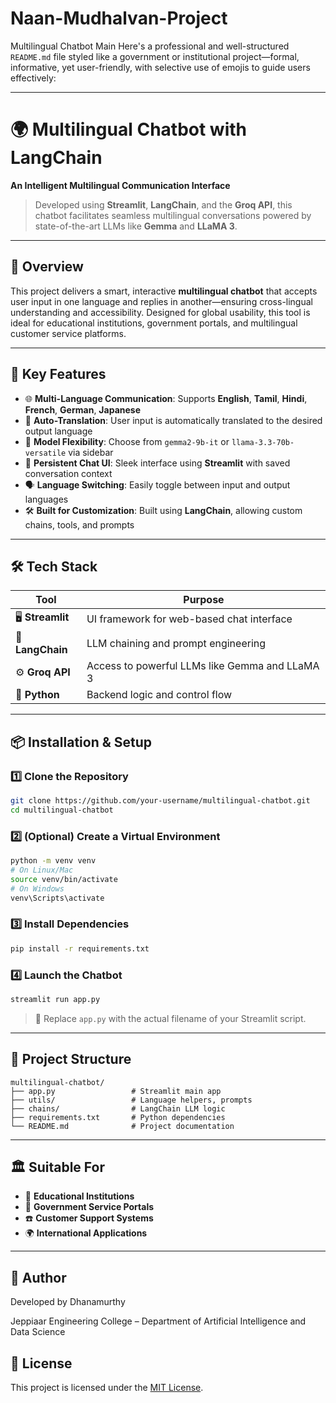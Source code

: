 # Naan-Mudhalvan-Project
Multilingual Chatbot Main
Here's a professional and well-structured `README.md` file styled like a government or institutional project—formal, informative, yet user-friendly, with selective use of emojis to guide users effectively:

---

# 🌍 Multilingual Chatbot with LangChain

**An Intelligent Multilingual Communication Interface**

> Developed using **Streamlit**, **LangChain**, and the **Groq API**, this chatbot facilitates seamless multilingual conversations powered by state-of-the-art LLMs like **Gemma** and **LLaMA 3**.

---

## 🧠 Overview

This project delivers a smart, interactive **multilingual chatbot** that accepts user input in one language and replies in another—ensuring cross-lingual understanding and accessibility. Designed for global usability, this tool is ideal for educational institutions, government portals, and multilingual customer service platforms.

---

## 🚀 Key Features

* 🌐 **Multi-Language Communication**: Supports **English**, **Tamil**, **Hindi**, **French**, **German**, **Japanese**
* 🔄 **Auto-Translation**: User input is automatically translated to the desired output language
* 🧩 **Model Flexibility**: Choose from `gemma2-9b-it` or `llama-3.3-70b-versatile` via sidebar
* 💬 **Persistent Chat UI**: Sleek interface using **Streamlit** with saved conversation context
* 🗣️ **Language Switching**: Easily toggle between input and output languages
* 🛠️ **Built for Customization**: Built using **LangChain**, allowing custom chains, tools, and prompts

---

## 🛠️ Tech Stack

| Tool              | Purpose                                        |
| ----------------- | ---------------------------------------------- |
| 🖥️ **Streamlit** | UI framework for web-based chat interface      |
| 🔗 **LangChain**  | LLM chaining and prompt engineering            |
| ⚙️ **Groq API**   | Access to powerful LLMs like Gemma and LLaMA 3 |
| 🐍 **Python**     | Backend logic and control flow                 |

---

## 📦 Installation & Setup

### 1️⃣ Clone the Repository

```bash
git clone https://github.com/your-username/multilingual-chatbot.git  
cd multilingual-chatbot
```

### 2️⃣ (Optional) Create a Virtual Environment

```bash
python -m venv venv  
# On Linux/Mac
source venv/bin/activate  
# On Windows
venv\Scripts\activate
```

### 3️⃣ Install Dependencies

```bash
pip install -r requirements.txt
```

### 4️⃣ Launch the Chatbot

```bash
streamlit run app.py
```

> 🔄 Replace `app.py` with the actual filename of your Streamlit script.

---

## 📁 Project Structure

```
multilingual-chatbot/
├── app.py                 # Streamlit main app
├── utils/                 # Language helpers, prompts
├── chains/                # LangChain LLM logic
├── requirements.txt       # Python dependencies
└── README.md              # Project documentation
```

---

## 🏛️ Suitable For

* 🏫 **Educational Institutions**
* 🏢 **Government Service Portals**
* ☎️ **Customer Support Systems**
* 🌍 **International Applications**

---

## 👤 Author

Developed by Dhanamurthy

Jeppiaar Engineering College – Department of Artificial Intelligence and Data Science

## 📜 License

This project is licensed under the [MIT License](LICENSE).

